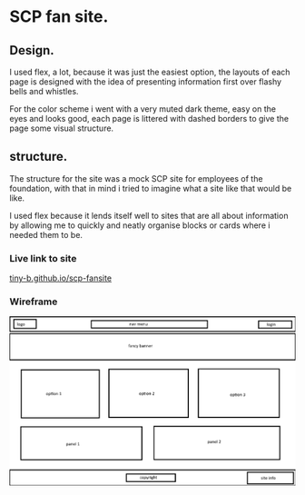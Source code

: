# SCP fan site.

## Design.

I used flex, a lot, because it was just the easiest option, the layouts of each page is designed with the idea of presenting information first over flashy bells and whistles.

For the color scheme i went with a very muted dark theme, easy on the eyes and looks good, each page is littered with dashed borders to give the page some visual structure.

## structure.

The structure for the site was a mock SCP site for employees of the foundation, with that in mind i tried to imagine what a site like that would be like.

I used flex because it lends itself well to sites that are all about information by allowing me to quickly and neatly organise blocks or cards where
i needed them to be.

### Live link to site

[tiny-b.github.io/scp-fansite](https://tiny-b.github.io/scp-fansite/index.html)

### Wireframe

![Wireframe diagram](./resources/images/wireframe.png)